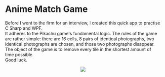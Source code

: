 # Anime Match Game

Before I went to the firm for an interview, I created this quick app to practise C Sharp and WPF.  
It adheres to the Pikachu game's fundamental logic. The rules of the game are rather simple: there are 16 cells, 
8 pairs of identical photographs, two identical photographs are chosen, and those two photographs disappear.  
The object of the game is to remove every tile in the shortest amount of time possible.  
Good luck.

<p align="center">
  <img src="https://github.com/nosensemlem/anime-match-game/assets/140367826/0ff2bda2-724a-452a-ba29-9f68544fce82">
</p>
